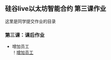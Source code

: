 ## 硅谷live以太坊智能合约 第三课作业
这里是同学提交作业的目录

### 第三课：课后作业

- 增加员工<br>
！[增加员工](https://github.com/alanwang123/guigulive-operation/blob/master/Lesson3/assignment/Screenshots/addEmployee.jpg)
